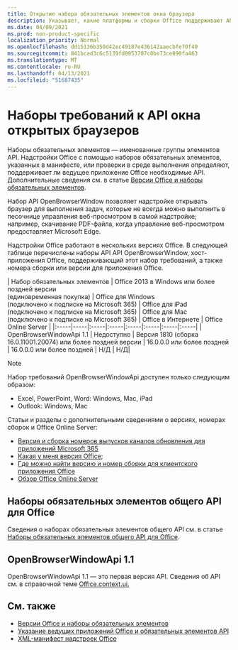 ```yaml
---
title: Открытие набора обязательных элементов окна браузера
description: Указывает, какие платформы и сборки Office поддерживают API openBrowserWindow.
ms.date: 04/09/2021
ms.prod: non-product-specific
localization_priority: Normal
ms.openlocfilehash: dd15136b350d42ec49187e436142aaecbfe70f40
ms.sourcegitcommit: 841bcad3c6c5139fd0953707c0be73ce890fa463
ms.translationtype: MT
ms.contentlocale: ru-RU
ms.lasthandoff: 04/13/2021
ms.locfileid: "51687435"
---
```

# <a name="open-browser-window-api-requirement-sets"></a>Наборы требований к API окна открытых браузеров

Наборы обязательных элементов — именованные группы элементов API. Надстройки Office с помощью наборов обязательных элементов, указанных в манифесте, или проверки в среде выполнения определяют, поддерживает ли ведущее приложение Office необходимые API. Дополнительные сведения см. в статье [Версии Office и наборы обязательных элементов](../../develop/office-versions-and-requirement-sets.md).

Набор API OpenBrowserWindow позволяет надстройке открывать браузер для выполнения задач, которые не всегда можно выполнить в песочнице управления веб-просмотром в самой надстройке; например, скачивание PDF-файла, когда управление веб-просмотром предоставляет Microsoft Edge.

Надстройки Office работают в нескольких версиях Office. В следующей таблице перечислены наборы API API OpenBrowserWindow, хост-приложения Office, поддерживающий этот набор требований, а также номера сборки или версии для приложения Office.

|  Набор обязательных элементов  | Office 2013 в Windows или более поздней версии<br>(единовременная покупка) | Office для Windows<br>(подключено к подписке на Microsoft 365) |  Office для iPad<br>(подключено к подписке на Microsoft 365)  |  Office для Mac<br>(подключено к подписке на Microsoft 365)  | Office в Интернете  |  Office Online Server  |
|:-----|-----|:-----|:-----|:-----|:-----|:-----|:-----|
| OpenBrowserWindowApi 1.1  | Недоступно | Версия 1810 (сборка 16.0.11001.20074) или более поздней версии | 16.0.0.0 или более поздней | 16.0.0.0 или более поздней | Н/Д | Н/Д|

> [!NOTE]
> Набор требований OpenBrowserWindowApi доступен только следующим образом:
>
> - Excel, PowerPoint, Word: Windows, Mac, iPad
> - Outlook: Windows, Mac

Статьи и разделы с дополнительными сведениями о версиях, номерах сборок и Office Online Server:

- [Версия и сборка номеров выпусков каналов обновления для приложений Microsoft 365](/officeupdates/update-history-microsoft365-apps-by-date)
- [Какая у меня версия Office](https://support.office.com/article/What-version-of-Office-am-I-using-932788b8-a3ce-44bf-bb09-e334518b8b19);
- [Где можно найти версию и номер сборки для клиентского приложения Office](https://support.office.com/article/version-and-build-numbers-of-update-channel-releases-ae942449-1fca-4484-898b-a933ea23def7)
- [Обзор Office Online Server](/officeonlineserver/office-online-server-overview)

## <a name="office-common-api-requirement-sets"></a>Наборы обязательных элементов общего API для Office

Сведения о наборах обязательных элементов общего API см. в статье [Наборы обязательных элементов общего API для Office](office-add-in-requirement-sets.md).

## <a name="openbrowserwindowapi-11"></a>OpenBrowserWindowApi 1.1

OpenBrowserWindowApi 1.1 — это первая версия API. Сведения об API см. в справочной теме [Office.context.ui.](/javascript/api/office/office.context#ui)

## <a name="see-also"></a>См. также

- [Версии Office и наборы обязательных элементов](../../develop/office-versions-and-requirement-sets.md)
- [Указание ведущих приложений Office и обязательных элементов API](../../develop/specify-office-hosts-and-api-requirements.md)
- [XML-манифест надстроек Office](../../develop/add-in-manifests.md)

